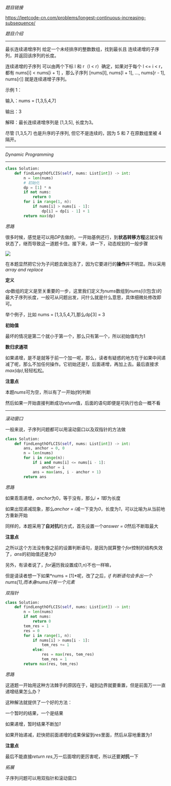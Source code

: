 *题目链接*

https://leetcode-cn.com/problems/longest-continuous-increasing-subsequence/

*题目介绍*
********************************
最长连续递增序列
给定一个未经排序的整数数组，找到最长且 连续递增的子序列，并返回该序列的长度。

连续递增的子序列 可以由两个下标 l 和 r（l < r）确定，如果对于每个 l <= i < r，都有 nums[i] < nums[i + 1] ，那么子序列 [nums[l], nums[l + 1], ..., nums[r - 1], nums[r]] 就是连续递增子序列。

示例 1：

输入：nums = [1,3,5,4,7]

输出：3

解释：最长连续递增序列是 [1,3,5], 长度为3。

尽管 [1,3,5,7] 也是升序的子序列, 但它不是连续的，因为 5 和 7 在原数组里被 
4 隔开。 
********************************

*Dynamic Programming*
*******************************
```python
class Solution:
    def findLengthOfLCIS(self, nums: List[int]) -> int:
        n = len(nums)
        # 初始化
        dp = [1] * n
        if not nums:
            return 0
        for i in range(1, n):
            if nums[i] > nums[i - 1]:
                dp[i] = dp[i - 1] + 1
        return max(dp)
```

*思路*

很多时候，感觉是可以用*DP*去做的，一开始基例还行，到**状态转移方程**这就没有状态了，继而导致这一道题卡住。接下来，讲一下，动态规划的一般步骤

![](https://github.com/sherlcok314159/leetcode-python-3/blob/main/Images/sub.png)

在本题显然把它分为子问题去做泡汤了，因为它要进行的**操作**并不明显。所以采用 *array and replace*

**定义**

*dp*数组的定义是至关重要的一步，这里我们定义为*nums*数组到*nums[i]*(包含)的最大子序列长度，一般可从问题出发，问什么就是什么意思，具体细微处修改即可。


举个例子，比如 nums = [1,3,5,4,7],那么dp[3] = 3

**初始值**

最坏的情况是第二个就小于第一个，那么只有第一个，所以初始值均为1

**数归求通项**

如果递增，是不是就等于前一个加一呢，那么，读者有疑惑的地方在于如果中间递减了呢，那么不加任何操作。它初始还是*1*，后面递增，再加上去。最后直接求*max(dp)*,轻轻松松。

**注意点**

本题*nums*可为空，所以有了一开始*if*的判断

然后如果一开始直接判断成功*return*值，后面的语句即便是可执行也会一概不看

*******************************
*滚动窗口*

一般来说，子序列问题都可以用滚动窗口以及双指针的方法做

```python
class Solution:
    def findLengthOfLCIS(self, nums: List[int]) -> int:
        ans, anchor = 0, 0
        n = len(nums)
        for i in range(n):
            if i and nums[i] <= nums[i - 1]:
                anchor = i
            ans = max(ans, i - anchor + 1)
        return ans
```

*思路* 

如果乖乖递增，*anchor*为0，等于没有，那么*i + 1*即为长度

如果出现递减现象，那么*anchor = i*减一下变为*0*，长度为*1*，可以比喻为从当前地方重新开始

同样的，本题采用了**自对抗**的方式，首先设置一个*answer = 0*然后不断取最大

**注意点**

之所以这个方法没有像之前的设置判断语句，是因为就算整个*for*控制的结构失效了，*ans*的初始值还是为*0*

另外，有读者说了，*for*遍历我设置成(1,n)不也一样嘛，

但是请读者想一下如果*nums = [1]*呢，改了之后，*if 判断语句会多出一个nums[1],而本身nums只有一个元素*

*双指针*

```python
class Solution:
    def findLengthOfLCIS(self, nums: List[int]) -> int:
        n = len(nums)
        if not nums:
            return 0
        tem_res = 1
        res = 0
        for i in range(1, n):
            if nums[i] > nums[i - 1]:
                tem_res += 1
            else:
                res = max(res, tem_res)
                tem_res = 1
        return max(res, tem_res)
```

*思路*

这道题一开始用这种方法棘手的原因在于，碰到边界就要重置，但是前面万一一直递增结果怎么办？

这种解法就提供了一个好的方法：

一个暂时的结果，一个是结果

如果递增，暂时结果不断加*1*

如果开始递减，赶快把前面递增的成果保留到*res*里面，然后从容地重置为*1*

**注意点**

最后不能直接*return res*,万一后面增的更厉害呢，所以还要**对抗**一下

*拓展*

子序列问题可以用双指针和滚动窗口